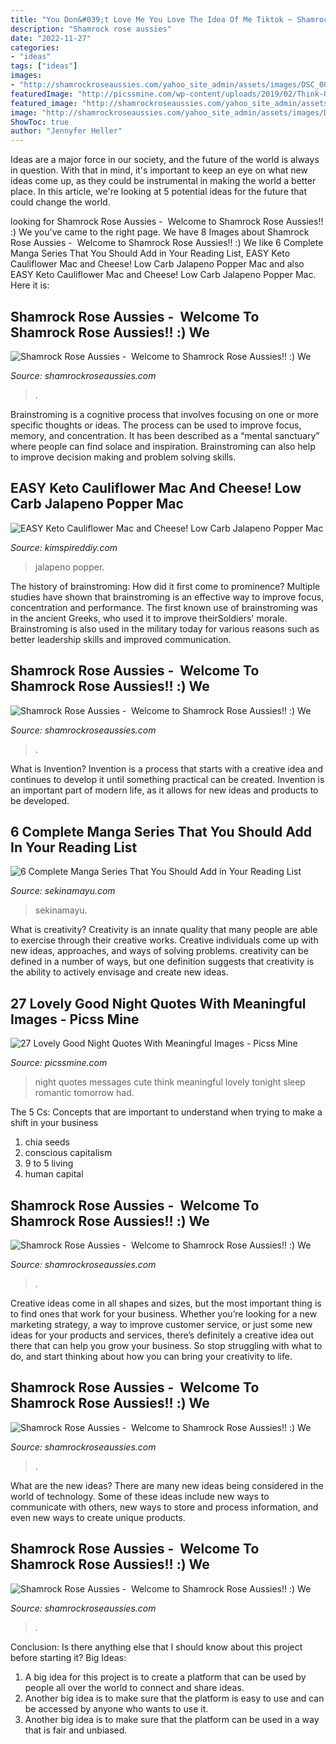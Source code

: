 ```yaml
---
title: "You Don&#039;t Love Me You Love The Idea Of Me Tiktok ~ Shamrock Rose Aussies"
description: "Shamrock rose aussies"
date: "2022-11-27"
categories:
- "ideas"
tags: ["ideas"]
images:
- "http://shamrockroseaussies.com/yahoo_site_admin/assets/images/DSC_0051.262172820_std.JPG"
featuredImage: "http://picssmine.com/wp-content/uploads/2019/02/Think-Of-All-The-Good-Good-Night-Quotes.jpg"
featured_image: "http://shamrockroseaussies.com/yahoo_site_admin/assets/images/DSC_0228.41164532_std.JPG"
image: "http://shamrockroseaussies.com/yahoo_site_admin/assets/images/DSC_0193.265232256_std.JPG"
ShowToc: true
author: "Jennyfer Heller"
---
```



Ideas are a major force in our society, and the future of the world is always in question. With that in mind, it's important to keep an eye on what new ideas come up, as they could be instrumental in making the world a better place. In this article, we're looking at 5 potential ideas for the future that could change the world.

	

		
looking for Shamrock Rose Aussies - ﻿﻿﻿ Welcome to Shamrock Rose Aussies!! :) We you've came to the right page. We have 8 Images about Shamrock Rose Aussies - ﻿﻿﻿ Welcome to Shamrock Rose Aussies!! :) We like 6 Complete Manga Series That You Should Add in Your Reading List, EASY Keto Cauliflower Mac and Cheese! Low Carb Jalapeno Popper Mac and also EASY Keto Cauliflower Mac and Cheese! Low Carb Jalapeno Popper Mac. Here it is:
		
    
## Shamrock Rose Aussies - ﻿﻿﻿ Welcome To Shamrock Rose Aussies!! :) We

<img loading=lazy src="http://shamrockroseaussies.com/yahoo_site_admin/assets/images/DSC_0193.265232256_std.JPG" onerror="this.onerror=null;this.src='https://tse1.mm.bing.net/th?id=OIP.lj85e7EfgKy6v4_C9fVR5wHaGM&amp;pid=15.1';" alt="Shamrock Rose Aussies - ﻿﻿﻿ Welcome to Shamrock Rose Aussies!! :) We">

_Source: shamrockroseaussies.com_

>. 

	

Brainstroming is a cognitive process that involves focusing on one or more specific thoughts or ideas. The process can be used to improve focus, memory, and concentration. It has been described as a “mental sanctuary” where people can find solace and inspiration. Brainstroming can also help to improve decision making and problem solving skills.

    
## EASY Keto Cauliflower Mac And Cheese! Low Carb Jalapeno Popper Mac

<img loading=lazy src="https://kimspireddiy.com/wp-content/uploads/2020/02/keto-jalapeno-popper-mac-and-cheese-1-1.jpg" onerror="this.onerror=null;this.src='https://tse2.mm.bing.net/th?id=OIP.HmFqGfaQG3PJFVXvssoMHgHaLH&amp;pid=15.1';" alt="EASY Keto Cauliflower Mac and Cheese! Low Carb Jalapeno Popper Mac">

_Source: kimspireddiy.com_

>jalapeno popper. 

	

The history of brainstroming: How did it first come to prominence?
Multiple studies have shown that brainstroming is an effective way to improve focus, concentration and performance. The first known use of brainstroming was in the ancient Greeks, who used it to improve theirSoldiers' morale. Brainstroming is also used in the military today for various reasons such as better leadership skills and improved communication.

    
## Shamrock Rose Aussies - ﻿﻿﻿ Welcome To Shamrock Rose Aussies!! :) We

<img loading=lazy src="http://shamrockroseaussies.com/yahoo_site_admin/assets/images/DSC_0051.262172820_std.JPG" onerror="this.onerror=null;this.src='https://tse1.mm.bing.net/th?id=OIP.OHaz8AmEybBuV7KBjPCGpQHaGJ&amp;pid=15.1';" alt="Shamrock Rose Aussies - ﻿﻿﻿ Welcome to Shamrock Rose Aussies!! :) We">

_Source: shamrockroseaussies.com_

>. 

	

What is Invention?
Invention is a process that starts with a creative idea and continues to develop it until something practical can be created. Invention is an important part of modern life, as it allows for new ideas and products to be developed.

    
## 6 Complete Manga Series That You Should Add In Your Reading List

<img loading=lazy src="https://www.sekinamayu.com/wp-content/uploads/2019/09/Complete-Manga.png" onerror="this.onerror=null;this.src='https://tse2.mm.bing.net/th?id=OIP.p-2J6WkJZGEPEdnjxpquBgHaLG&amp;pid=15.1';" alt="6 Complete Manga Series That You Should Add in Your Reading List">

_Source: sekinamayu.com_

>sekinamayu. 

	

What is creativity?
Creativity is an innate quality that many people are able to exercise through their creative works. Creative individuals come up with new ideas, approaches, and ways of solving problems. creativity can be defined in a number of ways, but one definition suggests that creativity is the ability to actively envisage and create new ideas.

    
## 27 Lovely Good Night Quotes With Meaningful Images - Picss Mine

<img loading=lazy src="http://picssmine.com/wp-content/uploads/2019/02/Think-Of-All-The-Good-Good-Night-Quotes.jpg" onerror="this.onerror=null;this.src='https://tse3.mm.bing.net/th?id=OIP.3rY1l8RC8tYncYs4LpP5kwHaLH&amp;pid=15.1';" alt="27 Lovely Good Night Quotes With Meaningful Images - Picss Mine">

_Source: picssmine.com_

>night quotes messages cute think meaningful lovely tonight sleep romantic tomorrow had. 

	

The 5 Cs: Concepts that are important to understand when trying to make a shift in your business
1. chia seeds
2. conscious capitalism
3. 9 to 5 living
4. human capital

    
## Shamrock Rose Aussies - ﻿﻿﻿ Welcome To Shamrock Rose Aussies!! :) We

<img loading=lazy src="http://shamrockroseaussies.com/yahoo_site_admin/assets/images/DSC_0228.41164532_std.JPG" onerror="this.onerror=null;this.src='https://tse4.mm.bing.net/th?id=OIP.5yu1kUgKKGXLvMo7DhyDwAHaE-&amp;pid=15.1';" alt="Shamrock Rose Aussies - ﻿﻿﻿ Welcome to Shamrock Rose Aussies!! :) We">

_Source: shamrockroseaussies.com_

>. 

	

Creative ideas come in all shapes and sizes, but the most important thing is to find ones that work for your business. Whether you’re looking for a new marketing strategy, a way to improve customer service, or just some new ideas for your products and services, there’s definitely a creative idea out there that can help you grow your business. So stop struggling with what to do, and start thinking about how you can bring your creativity to life.

    
## Shamrock Rose Aussies - ﻿﻿﻿ Welcome To Shamrock Rose Aussies!! :) We

<img loading=lazy src="http://shamrockroseaussies.com/yahoo_site_admin/assets/images/DSC_0148.83222436_std.JPG" onerror="this.onerror=null;this.src='https://tse2.mm.bing.net/th?id=OIP.kbHv7ZAyravdhmWw1jHabwHaFO&amp;pid=15.1';" alt="Shamrock Rose Aussies - ﻿﻿﻿ Welcome to Shamrock Rose Aussies!! :) We">

_Source: shamrockroseaussies.com_

>. 

	

What are the new ideas?
There are many new ideas being considered in the world of technology. Some of these ideas include new ways to communicate with others, new ways to store and process information, and even new ways to create unique products.

    
## Shamrock Rose Aussies - ﻿﻿﻿ Welcome To Shamrock Rose Aussies!! :) We

<img loading=lazy src="http://shamrockroseaussies.com/yahoo_site_admin/assets/images/DSC_0376.7603913_std.JPG" onerror="this.onerror=null;this.src='https://tse1.mm.bing.net/th?id=OIP.Iws8PnI38sIw8Ut9dqL-WAHaFd&amp;pid=15.1';" alt="Shamrock Rose Aussies - ﻿﻿﻿ Welcome to Shamrock Rose Aussies!! :) We">

_Source: shamrockroseaussies.com_

>. 

	

Conclusion: Is there anything else that I should know about this project before starting it?
Big Ideas:
1. A big idea for this project is to create a platform that can be used by people all over the world to connect and share ideas.
2. Another big idea is to make sure that the platform is easy to use and can be accessed by anyone who wants to use it.
3. Another big idea is to make sure that the platform can be used in a way that is fair and unbiased.

